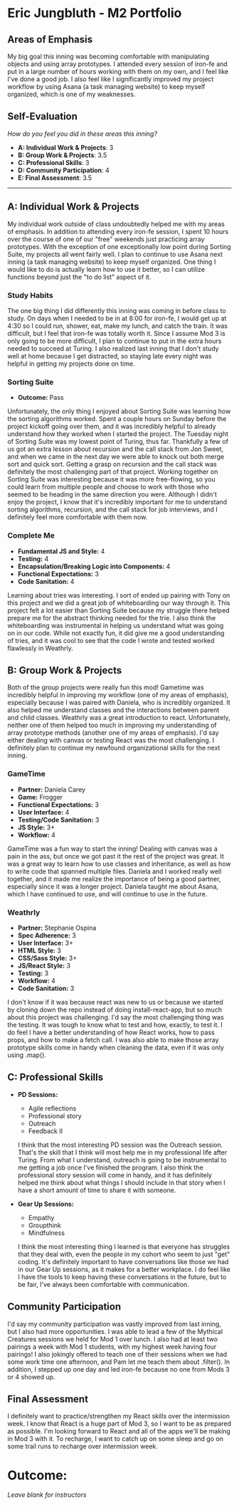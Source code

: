# Eric Jungbluth - M2 Portfolio

## Areas of Emphasis
My big goal this inning was becoming comfortable with manipulating objects and using array prototypes. I attended every session of iron-fe and put in a large number of hours working with them on my own, and I feel like I've done a good job. I also feel like I significantly improved my project workflow by using Asana (a task managing website) to keep myself organized, which is one of my weaknesses.

## Self-Evaluation
_How do you feel you did in these areas this inning?_
* **A: Individual Work & Projects**: 3
* **B: Group Work & Projects**: 3.5
* **C: Professional Skills**: 3
* **D: Community Participation**: 4
* **E: Final Assessment**: 3.5
-----------------------

## A: Individual Work & Projects
My individual work outside of class undoubtedly helped me with my areas of emphasis. In addition to attending every iron-fe session, I spent 10 hours over the course of one of our "free" weekends just practicing array prototypes. With the exception of one exceptionally low point during Sorting Suite, my projects all went fairly well. I plan to continue to use Asana next inning (a task managing website) to keep myself organized. One thing I would like to do is actually learn how to use it better, so I can utilize functions beyond just the "to do list" aspect of it. 

### Study Habits
The one big thing I did differently this inning was coming in before class to study. On days when I needed to be in at 8:00 for iron-fe, I would get up at 4:30 so I could run, shower, eat, make my lunch, and catch the train. It was difficult, but I feel that iron-fe was totally worth it. Since I assume Mod 3 is only going to be more difficult, I plan to continue to put in the extra hours needed to succeed at Turing. I also realized last inning that I don't study well at home because I get distracted, so staying late every night was helpful in getting my projects done on time.

### Sorting Suite
* **Outcome:** Pass

Unfortunately, the only thing I enjoyed about Sorting Suite was learning how the sorting algorithms worked. Spent a couple hours on Sunday before the project kickoff going over them, and it was incredibly helpful to already understand how they worked when I started the project. The Tuesday night of Sorting Suite was my lowest point of Turing, thus far. Thankfully a few of us got an extra lesson about recursion and the call stack from Jon Sweet, and when we came in the next day we were able to knock out both merge sort and quick sort. Getting a grasp on recursion and the call stack was definitely the most challenging part of that project. Working together on Sorting Suite was interesting because it was more free-flowing, so you could learn from multiple people and choose to work with those who seemed to be heading in the same direction you were. Although I didn't enjoy the project, I know that it's incredibly important for me to understand sorting algorithms, recursion, and the call stack for job interviews, and I definitely feel more comfortable with them now.

### Complete Me
* **Fundamental JS and Style:** 4
* **Testing:** 4
* **Encapsulation/Breaking Logic into Components:** 4
* **Functional Expectations:** 3
* **Code Sanitation:** 4

Learning about tries was interesting. I sort of ended up pairing with Tony on this project and we did a great job of whiteboarding our way through it. This project felt a lot easier than Sorting Suite because my struggle there helped prepare me for the abstract thinking needed for the trie. I also think the whiteboarding was instrumental in helping us understand what was going on in our code. While not exactly fun, it did give me a good understanding of tries, and it was cool to see that the code I wrote and tested worked flawlessly in Weathrly.

## B: Group Work & Projects
Both of the group projects were really fun this mod! Gametime was incredibly helpful in improving my workflow (one of my areas of emphasis), especially because I was paired with Daniela, who is incredibly organized. It also helped me understand classes and the interactions between parent and child classes. Weathrly was a great introduction to react. Unfortunately, neither one of them helped too much in improving my understanding of array prototype methods (another one of my areas of emphasis). I'd say either dealing with canvas or testing React was the most challenging. I definitely plan to continue my newfound organizational skills for the next inning. 

### GameTime
* **Partner:** Daniela Carey
* **Game:** Frogger
* **Functional Expectations:** 3
* **User Interface:** 4
* **Testing/Code Sanitation:** 3
* **JS Style:** 3+
* **Workflow:** 4

GameTime was a fun way to start the inning! Dealing with canvas was a pain in the ass, but once we got past it the rest of the project was great. It was a great way to learn how to use classes and inheritance, as well as how to write code that spanned multiple files. Daniela and I worked really well together, and it made me realize the importance of being a good partner, especially since it was a longer project. Daniela taught me about Asana, which I have continued to use, and will continue to use in the future. 

### Weathrly
* **Partner:** Stephanie Ospina
* **Spec Adherence:** 3
* **User Interface:** 3+
* **HTML Style:** 3
* **CSS/Sass Style:** 3+
* **JS/React Style:** 3
* **Testing:** 3
* **Workflow:** 4
* **Code Sanitation:** 3

I don't know if it was because react was new to us or because we started by cloning down the repo instead of doing install-react-app, but so much about this project was challenging. I'd say the most challenging thing was the testing. It was tough to know what to test and how, exactly, to test it. I do feel I have a better understanding of how React works, how to pass props, and how to make a fetch call. I was also able to make those array prototype skills come in handy when cleaning the data, even if it was only using .map(). 

## C: Professional Skills
* **PD Sessions:**
  * Agile reflections
  * Professional story
  * Outreach
  * Feedback II
  
  I think that the most interesting PD session was the Outreach session. That's the skill that I think will most help me in my professional life after Turing. From what I understand, outreach is going to be instrumental to me getting a job once I've finished the program. I also think the professional story session will come in handy, and it has definitely helped me think about what things I should include in that story when I have a short amount of time to share it with someone. 

* **Gear Up Sessions:**
  * Empathy
  * Groupthink
  * Mindfulness
  
  I think the most interesting thing I learned is that everyone has struggles that they deal with, even the people in my cohort who seem to just "get" coding. It's definitely important to have conversations like those we had in our Gear Up sessions, as it makes for a better workplace. I do feel like I have the tools to keep having these conversations in the future, but to be fair, I've always been comfortable with communication.

## Community Participation
I'd say my community participation was vastly improved from last inning, but I also had more opportunities. I was able to lead a few of the Mythical Creatures sessions we held for Mod 1 over lunch. I also had at least two pairings a week with Mod 1 students, with my highest week having four pairings! I also jokingly offered to teach one of their sessions when we had some work time one afternoon, and Pam let me teach them about .filter(). In addition, I stepped up one day and led iron-fe because no one from Mods 3 or 4 showed up. 

## Final Assessment
I definitely want to practice/strengthen my React skills over the intermission week. I know that React is a huge part of Mod 3, so I want to be as prepared as possible. I'm looking forward to React and all of the apps we'll be making in Mod 3 with it. To recharge, I want to catch up on some sleep and go on some trail runs to recharge over intermission week. 

# Outcome:
_Leave blank for instructors_
